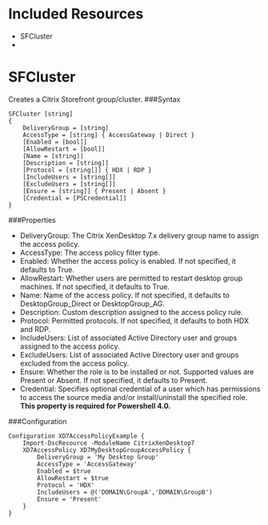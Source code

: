 Included Resources
==================
* SFCluster
* 

SFCluster
===========
Creates a Citrix Storefront group/cluster.
###Syntax
```
SFCluster [string]
{
    DeliveryGroup = [string]
    AccessType = [string] { AccessGateway | Direct }
    [Enabled = [bool]]
    [AllowRestart = [bool]]
    [Name = [string]]
    [Description = [string]]
    [Protocol = [string[]] { HDX | RDP }
    [IncludeUsers = [string[]]
    [ExcludeUsers = [string[]]
    [Ensure = [string]] { Present | Absent }
    [Credential = [PSCredential]]
}
```
###Properties
* DeliveryGroup: The Citrix XenDesktop 7.x delivery group name to assign the access policy.
* AccessType: The access policy filter type.
* Enabled: Whether the access policy is enabled. If not specified, it defaults to True.
* AllowRestart: Whether users are permitted to restart desktop group machines. If not specified, it defaults to True.
* Name: Name of the access policy. If not specified, it defaults to DesktopGroup_Direct or DesktopGroup_AG.
* Description: Custom description assigned to the access policy rule.
* Protocol: Permitted protocols. If not specified, it defaults to both HDX and RDP.
* IncludeUsers: List of associated Active Directory user and groups assigned to the access policy.
* ExcludeUsers: List of associated Active Directory user and groups excluded from the access policy.
* Ensure: Whether the role is to be installed or not. Supported values are Present or Absent. If not specified, it defaults to Present.
* Credential: Specifies optional credential of a user which has permissions to access the source media and/or install/uninstall the specified role. __This property is required for Powershell 4.0.__

###Configuration
```
Configuration XD7AccessPolicyExample {
    Import-DscResource -ModuleName CitrixXenDesktop7
    XD7AccessPolicy XD7MyDesktopGroupAccessPolicy {
        DeliveryGroup = 'My Desktop Group'
        AccessType = 'AccessGateway'
        Enabled = $true
        AllowRestart = $true
        Protocol = 'HDX'
        IncludeUsers = @('DOMAIN\GroupA','DOMAIN\GroupB')
        Ensure = 'Present'
    }
}
```
